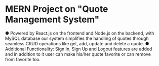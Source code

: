 # MERN Project on "Quote Management System"

● Powered by React.js on the frontend and Node.js on the backend, with MySQL database our system simplifies the handling of quotes through seamless CRUD operations like get, add, update and delete a quote.
● Additional Functionality: Sign In, Sign Up and Logout features are added and in addition to it user can make his/her quote favorite or can remove from favorite too.
